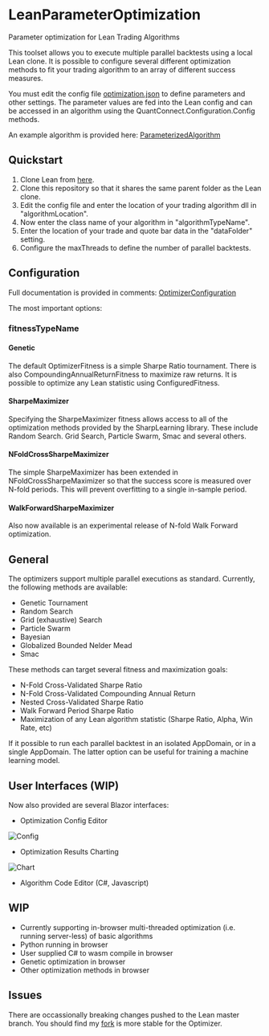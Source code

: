 ﻿# LeanParameterOptimization
Parameter optimization for Lean Trading Algorithms

This toolset allows you to execute multiple parallel backtests using a local Lean clone. It is possible to configure several different optimization methods to fit your trading algorithm to an array of different success measures. 

You must edit the config file [optimization.json](https://github.com/jameschch/LeanOptimization/blob/master/Optimization/optimization.json) to define parameters and other settings. The parameter values are fed into the Lean config and can be accessed in an algorithm using the QuantConnect.Configuration.Config methods.

An example algorithm is provided here: [ParameterizedAlgorithm](https://github.com/jameschch/LeanOptimization/blob/master/Optimization.Example/ParameterizedAlgorithm.cs)

## Quickstart
1. Clone Lean from [here](https://github.com/QuantConnect/Lean).
2. Clone this repository so that it shares the same parent folder as the Lean clone.
3. Edit the config file and enter the location of your trading algorithm dll in "algorithmLocation".
4. Now enter the class name of your algorithm in "algorithmTypeName".
5. Enter the location of your trade and quote bar data in the "dataFolder" setting.
6. Configure the maxThreads to define the number of parallel backtests.

## Configuration
Full documentation is provided in comments: [OptimizerConfiguration](https://github.com/jameschch/LeanOptimization/blob/master/Optimization/OptimizerConfiguration.cs)

The most important options:

### fitnessTypeName

#### Genetic
The default OptimizerFitness is a simple Sharpe Ratio tournament. There is also CompoundingAnnualReturnFitness to maximize raw returns. It is possible to optimize any Lean statistic using ConfiguredFitness.

#### SharpeMaximizer
Specifying the SharpeMaximizer fitness allows access to all of the optimization methods provided by the SharpLearning library. These include Random Search. Grid Search, Particle Swarm, Smac and several others.

#### NFoldCrossSharpeMaximizer
The simple SharpeMaximizer has been extended in NFoldCrossSharpeMaximizer so that the success score is measured over N-fold periods. This will prevent overfitting to a single in-sample period. 

#### WalkForwardSharpeMaximizer
Also now available is an experimental release of N-fold Walk Forward optimization.

## General
The optimizers support multiple parallel executions as standard. Currently, the following methods are available:
* Genetic Tournament
* Random Search
* Grid (exhaustive) Search
* Particle Swarm
* Bayesian
* Globalized Bounded Nelder Mead
* Smac

These methods can target several fitness and maximization goals:
* N-Fold Cross-Validated Sharpe Ratio
* N-Fold Cross-Validated Compounding Annual Return
* Nested Cross-Validated Sharpe Ratio
* Walk Forward Period Sharpe Ratio
* Maximization of any Lean algorithm statistic (Sharpe Ratio, Alpha, Win Rate, etc)

If it possible to run each parallel backtest in an isolated AppDomain, or in a single AppDomain. The latter option can be useful for training a machine learning model.

## User Interfaces (WIP)
Now also provided are several Blazor interfaces:

* Optimization Config Editor

![Config](https://raw.githubusercontent.com/jameschch/LeanParameterOptimization/master/config.png)

* Optimization Results Charting

![Chart](https://raw.githubusercontent.com/jameschch/LeanParameterOptimization/master/chart.png)

* Algorithm Code Editor (C#, Javascript)

## WIP
* Currently supporting in-browser multi-threaded optimization (i.e. running server-less) of basic algorithms
* Python running in browser
* User supplied C# to wasm compile in browser
* Genetic optimization in browser
* Other optimization methods in browser

## Issues
There are occassionally breaking changes pushed to the Lean master branch. You should find my [fork](https://github.com/jameschch/Lean) is more stable for the Optimizer.